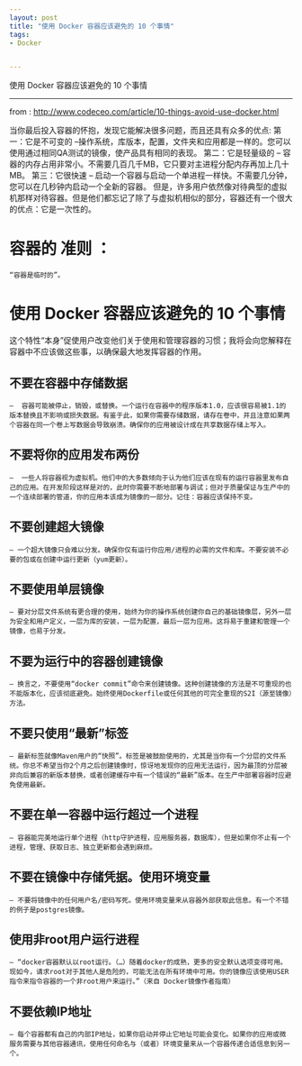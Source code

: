 ```yaml
---
layout: post
title: "使用 Docker 容器应该避免的 10 个事情"
tags:
- Docker


---
```


使用 Docker 容器应该避免的 10 个事情


------



from : http://www.codeceo.com/article/10-things-avoid-use-docker.html

当你最后投入容器的怀抱，发现它能解决很多问题，而且还具有众多的优点:
	第一：它是不可变的 –操作系统，库版本，配置，文件夹和应用都是一样的。您可以使用通过相同QA测试的镜像，使产品具有相同的表现。
	第二：它是轻量级的 
	– 容器的内存占用非常小。不需要几百几千MB，它只要对主进程分配内存再加上几十MB。
	第三：它很快速 
	– 启动一个容器与启动一个单进程一样快。不需要几分钟，您可以在几秒钟内启动一个全新的容器。
但是，许多用户依然像对待典型的虚拟机那样对待容器。但是他们都忘记了除了与虚拟机相似的部分，容器还有一个很大的优点：它是一次性的。


# 容器的 准则 ：

	“容器是临时的”。


# 使用 Docker 容器应该避免的 10 个事情

这个特性“本身”促使用户改变他们关于使用和管理容器的习惯；我将会向您解释在容器中不应该做这些事，以确保最大地发挥容器的作用。


## 不要在容器中存储数据 
 	–  容器可能被停止，销毁，或替换。一个运行在容器中的程序版本1.0，应该很容易被1.1的版本替换且不影响或损失数据。有鉴于此，如果你需要存储数据，请存在卷中，并且注意如果两个容器在同一个卷上写数据会导致崩溃。确保你的应用被设计成在共享数据存储上写入。


## 不要将你的应用发布两份 
 	–  一些人将容器视为虚拟机。他们中的大多数倾向于认为他们应该在现有的运行容器里发布自己的应用。在开发阶段这样是对的，此时你需要不断地部署与调试；但对于质量保证与生产中的一个连续部署的管道，你的应用本该成为镜像的一部分。记住：容器应该保持不变。


## 不要创建超大镜像 
 	– 一个超大镜像只会难以分发。确保你仅有运行你应用/进程的必需的文件和库。不要安装不必要的包或在创建中运行更新（yum更新）。


## 不要使用单层镜像 
 	– 要对分层文件系统有更合理的使用，始终为你的操作系统创建你自己的基础镜像层，另外一层为安全和用户定义，一层为库的安装，一层为配置，最后一层为应用。这将易于重建和管理一个镜像，也易于分发。


## 不要为运行中的容器创建镜像 
 	– 换言之，不要使用“docker commit”命令来创建镜像。这种创建镜像的方法是不可重现的也不能版本化，应该彻底避免。始终使用Dockerfile或任何其他的可完全重现的S2I（源至镜像）方法。


## 不要只使用“最新”标签 
 	– 最新标签就像Maven用户的“快照”。标签是被鼓励使用的，尤其是当你有一个分层的文件系统。你总不希望当你2个月之后创建镜像时，惊讶地发现你的应用无法运行，因为最顶的分层被非向后兼容的新版本替换，或者创建缓存中有一个错误的“最新”版本。在生产中部署容器时应避免使用最新。


## 不要在单一容器中运行超过一个进程 
 	– 容器能完美地运行单个进程（http守护进程，应用服务器，数据库），但是如果你不止有一个进程，管理、获取日志、独立更新都会遇到麻烦。


## 不要在镜像中存储凭据。使用环境变量 
 	– 不要将镜像中的任何用户名/密码写死。使用环境变量来从容器外部获取此信息。有一个不错的例子是postgres镜像。


## 使用非root用户运行进程 
 	– “docker容器默认以root运行。（…）随着docker的成熟，更多的安全默认选项变得可用。现如今，请求root对于其他人是危险的，可能无法在所有环境中可用。你的镜像应该使用USER指令来指令容器的一个非root用户来运行。”（来自 Docker镜像作者指南）


## 不要依赖IP地址 
 	– 每个容器都有自己的内部IP地址，如果你启动并停止它地址可能会变化。如果你的应用或微服务需要与其他容器通讯，使用任何命名与（或者）环境变量来从一个容器传递合适信息到另一个。